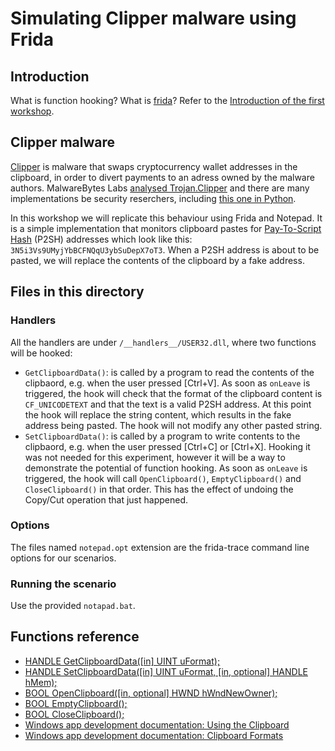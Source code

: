 # Simulating Clipper malware using Frida

## Introduction
What is function hooking? What is [frida](https://frida.re)? Refer to the [Introduction of the first workshop](../lnx-hooking/README.md).

## Clipper malware
[Clipper](https://medium.com/immunefi/the-malware-that-swaps-your-address-and-drains-your-wallet-552915fba542) is malware that swaps cryptocurrency wallet addresses in the clipboard, in order to divert payments to an adress owned by the malware authors. MalwareBytes Labs [analysed Trojan.Clipper](https://blog.malwarebytes.com/detections/trojan-clipper/) and there are many implementations be security reserchers, including [this one in Python](https://github.com/NightfallGT/BTC-Clipper).

In this workshop we will replicate this behaviour using Frida and Notepad. It is a simple implementation that monitors clipboard pastes for [Pay-To-Script Hash](https://en.bitcoinwiki.org/wiki/Pay-to-Script_Hash) (P2SH) addresses which look like this: ```3N5i3Vs9UMyjYbBCFNQqU3ybSuDepX7oT3```. When a P2SH address is about to be pasted, we will replace the contents of the clipboard by a fake address.

## Files in this directory
### Handlers
All the handlers are under ```/__handlers__/USER32.dll```, where two functions will be hooked:

- ```GetClipboardData()```: is called by a program to read the contents of the clipbaord, e.g. when the user pressed [Ctrl+V]. As soon as ```onLeave``` is triggered, the hook will check that the format of the clipboard content is ```CF_UNICODETEXT``` and that the text is a valid P2SH address. At this point the hook will replace the string content, which results in the fake address being pasted. The hook will not modify any other pasted string.
- ```SetClipboardData()```: is called by a program to write contents to the clipbaord, e.g. when the user pressed [Ctrl+C] or [Ctrl+X]. Hooking it was not needed for this experiment, however it will be a way to demonstrate the potential of function hooking. As soon as ```onLeave``` is triggered, the hook will call ```OpenClipboard()```, ```EmptyClipboard()``` and ```CloseClipboard()``` in that order. This has the effect of undoing the Copy/Cut operation that just happened.

### Options
The files named ```notepad.opt``` extension are the frida-trace command line options for our scenarios.

### Running the scenario
Use the provided ```notapad.bat```.

## Functions reference
- [HANDLE GetClipboardData([in] UINT uFormat);](https://docs.microsoft.com/en-us/windows/win32/api/winuser/nf-winuser-getclipboarddata)
- [HANDLE SetClipboardData([in] UINT uFormat, [in, optional] HANDLE hMem);](https://docs.microsoft.com/en-us/windows/win32/api/winuser/nf-winuser-setclipboarddata)
- [BOOL OpenClipboard([in, optional] HWND hWndNewOwner);](https://docs.microsoft.com/en-us/windows/win32/api/winuser/nf-winuser-openclipboard)
- [BOOL EmptyClipboard();](https://docs.microsoft.com/en-us/windows/win32/api/winuser/nf-winuser-emptyclipboard)
- [BOOL CloseClipboard();](https://docs.microsoft.com/en-us/windows/win32/api/winuser/nf-winuser-closeclipboard)
- [Windows app development documentation: Using the Clipboard](https://docs.microsoft.com/en-us/windows/win32/dataxchg/using-the-clipboard)
- [Windows app development documentation: Clipboard Formats](https://docs.microsoft.com/en-us/windows/win32/dataxchg/clipboard-formats)